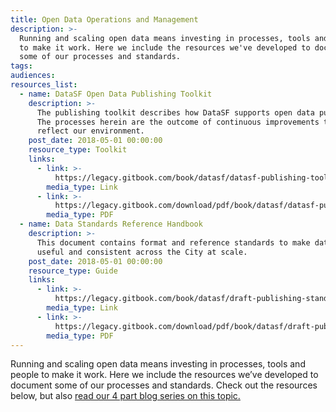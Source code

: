 ```yaml
---
title: Open Data Operations and Management
description: >-
  Running and scaling open data means investing in processes, tools and people
  to make it work. Here we include the resources we've developed to document
  some of our processes and standards.
tags:
audiences:
resources_list:
  - name: DataSF Open Data Publishing Toolkit
    description: >-
      The publishing toolkit describes how DataSF supports open data publishing.
      The processes herein are the outcome of continuous improvements that
      reflect our environment.
    post_date: 2018-05-01 00:00:00
    resource_type: Toolkit
    links:
      - link: >-
          https://legacy.gitbook.com/book/datasf/datasf-publishing-toolkit/details
        media_type: Link
      - link: >-
          https://legacy.gitbook.com/download/pdf/book/datasf/datasf-publishing-toolkit
        media_type: PDF
  - name: Data Standards Reference Handbook
    description: >-
      This document contains format and reference standards to make data more
      useful and consistent across the City at scale.
    post_date: 2018-05-01 00:00:00
    resource_type: Guide
    links:
      - link: >-
          https://legacy.gitbook.com/book/datasf/draft-publishing-standards/details
        media_type: Link
      - link: >-
          https://legacy.gitbook.com/download/pdf/book/datasf/draft-publishing-standards
        media_type: PDF
---
```


Running and scaling open data means investing in processes, tools and people to make it work. Here we include the resources we’ve developed to document some of our processes and standards. Check out the resources below, but also [read our 4 part blog series on this topic.](/blog/part-1-datasfs-operating-manual-for-open-data/)